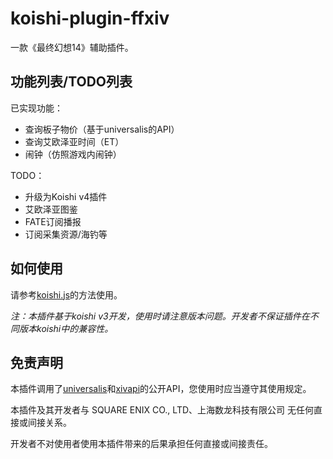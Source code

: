 # koishi-plugin-ffxiv

一款《最终幻想14》辅助插件。

## 功能列表/TODO列表

已实现功能：
* 查询板子物价（基于universalis的API）
* 查询艾欧泽亚时间（ET）
* 闹钟（仿照游戏内闹钟）

TODO：
* 升级为Koishi v4插件
* 艾欧泽亚图鉴
* FATE订阅播报
* 订阅采集资源/海钓等

## 如何使用

请参考[koishi.js](https://koishijs.org)的方法使用。

*注：本插件基于koishi v3开发，使用时请注意版本问题。开发者不保证插件在不同版本koishi中的兼容性。*

## 免责声明

本插件调用了[universalis](https://universalis.app)和[xivapi](https://xivapi.com)的公开API，您使用时应当遵守其使用规定。

本插件及其开发者与 SQUARE ENIX CO., LTD、上海数龙科技有限公司 无任何直接或间接关系。

开发者不对使用者使用本插件带来的后果承担任何直接或间接责任。

